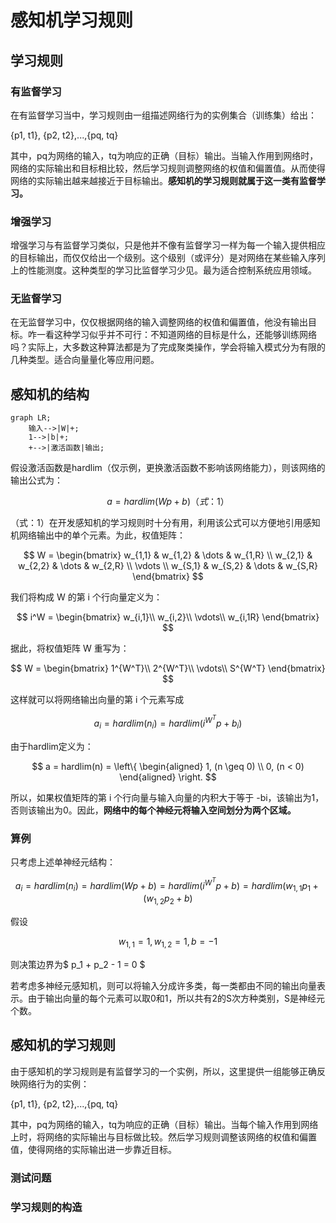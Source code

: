 # 感知机学习规则

## 学习规则

### 有监督学习

在有监督学习当中，学习规则由一组描述网络行为的实例集合（训练集）给出：

{p1, t1}, {p2, t2},...,{pq, tq}

其中，pq为网络的输入，tq为响应的正确（目标）输出。当输入作用到网络时，网络的实际输出和目标相比较，然后学习规则调整网络的权值和偏置值。从而使得网络的实际输出越来越接近于目标输出。**感知机的学习规则就属于这一类有监督学习。**

### 增强学习

增强学习与有监督学习类似，只是他并不像有监督学习一样为每一个输入提供相应的目标输出，而仅仅给出一个级别。这个级别（或评分）是对网络在某些输入序列上的性能测度。这种类型的学习比监督学习少见。最为适合控制系统应用领域。

### 无监督学习

在无监督学习中，仅仅根据网络的输入调整网络的权值和偏置值，他没有输出目标。咋一看这种学习似乎并不可行：不知道网络的目标是什么，还能够训练网络吗？实际上，大多数这种算法都是为了完成聚类操作，学会将输入模式分为有限的几种类型。适合向量量化等应用问题。

## 感知机的结构

```mermaid
graph LR;
    输入-->|W|+;
    1-->|b|+;
    +-->|激活函数|输出;
```

假设激活函数是hardlim（仅示例，更换激活函数不影响该网络能力），则该网络的输出公式为：

$$ a = hardlim(Wp+b) （式：1） $$

（式：1）在开发感知机的学习规则时十分有用，利用该公式可以方便地引用感知机网络输出中的单个元素。为此，权值矩阵：

$$ W = \begin{bmatrix}
     w_{1,1} & w_{1,2} & \dots & w_{1,R} \\
     w_{2,1} & w_{2,2} & \dots & w_{2,R} \\
     \vdots \\
     w_{S,1} & w_{S,2} & \dots & w_{S,R}
\end{bmatrix} $$

我们将构成 W 的第 i 个行向量定义为：

$$ i^W = \begin{bmatrix}
     w_{i,1}\\
     w_{i,2}\\
     \vdots\\
     w_{i,1R}
\end{bmatrix} $$

据此，将权值矩阵 W 重写为：

$$ W = \begin{bmatrix}
     1^{W^T}\\
     2^{W^T}\\
     \vdots\\
     S^{W^T}
\end{bmatrix} $$

这样就可以将网络输出向量的第 i 个元素写成

$$ a_i = hardlim(n_i) = hardlim(i^{W^T} p + b_i) $$

由于hardlim定义为：

$$ a = hardlim(n) = \left\{
\begin{aligned}
1, (n \geq 0) \\
0, (n < 0)
\end{aligned}
\right. $$

所以，如果权值矩阵的第 i 个行向量与输入向量的内积大于等于 -bi，该输出为1，否则该输出为0。因此，**网络中的每个神经元将输入空间划分为两个区域。**

### 算例

只考虑上述单神经元结构：

$$ a_i = hardlim(n_i) = hardlim(Wp + b) = hardlim(i^{W^T} p + b) = hardlim(w_{1,1} p_1 + (w_{1,2} p_2 + b)$$

假设

$$ w_{1,1} = 1, w_{1,2} = 1, b = -1$$

则决策边界为$ p_1 + p_2 - 1 = 0 $

若考虑多神经元感知机，则可以将输入分成许多类，每一类都由不同的输出向量表示。由于输出向量的每个元素可以取0和1，所以共有2的S次方种类别，S是神经元个数。

## 感知机的学习规则

由于感知机的学习规则是有监督学习的一个实例，所以，这里提供一组能够正确反映网络行为的实例：

{p1, t1}, {p2, t2},...,{pq, tq}

其中，pq为网络的输入，tq为响应的正确（目标）输出。当每个输入作用到网络上时，将网络的实际输出与目标做比较。然后学习规则调整该网络的权值和偏置值，使得网络的实际输出进一步靠近目标。

### 测试问题

### 学习规则的构造
